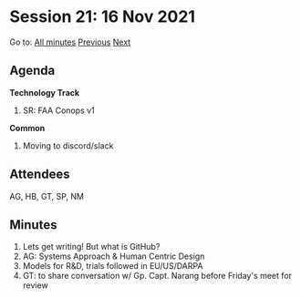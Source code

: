 # Session 21: 16 Nov 2021

Go to: [All minutes](../../../index.md) [Previous](./12.md) [Next](19.md)

## Agenda

**Technology Track**

1. SR: FAA Conops v1

**Common**

1. Moving to discord/slack

## Attendees

AG, HB, GT, SP, NM

## Minutes

1. Lets get writing! But what is GitHub?
2. AG: Systems Approach & Human Centric Design
3. Models for R&D, trials followed in EU/US/DARPA
4. GT: to share conversation w/ Gp. Capt. Narang before Friday's meet for review

